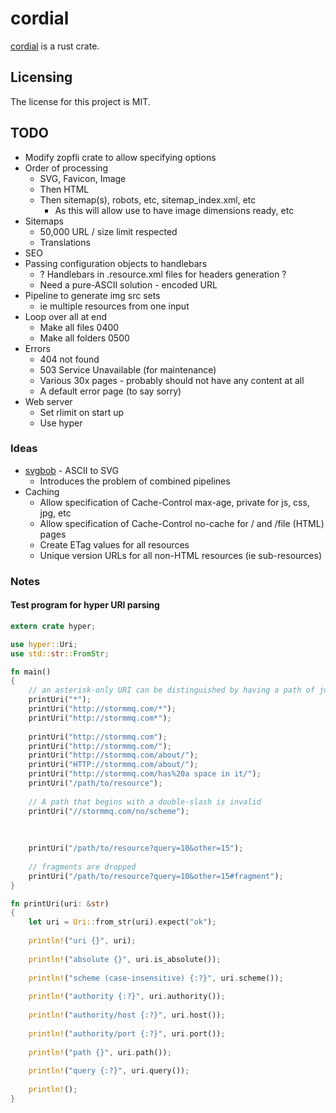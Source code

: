 # cordial

[cordial] is a rust crate.


## Licensing

The license for this project is MIT.

[cordial]: https://github.com/lemonrock/cordial "cordial GitHub page"


## TODO

* Modify zopfli crate to allow specifying options
* Order of processing
	* SVG, Favicon, Image
	* Then HTML
	* Then sitemap(s), robots, etc, sitemap_index.xml, etc
		* As this will allow use to have image dimensions ready, etc
* Sitemaps
	* 50,000 URL / size limit respected
	* Translations
* SEO
* Passing configuration objects to handlebars
	* ? Handlebars in .resource.xml files for headers generation ?
	* Need a pure-ASCII solution - encoded URL
* Pipeline to generate img src sets
	* ie multiple resources from one input
* Loop over all at end
	* Make all files 0400
	* Make all folders 0500
* Errors
	* 404 not found
	* 503 Service Unavailable (for maintenance)
	* Various 30x pages - probably should not have any content at all
	* A default error page (to say sorry)
* Web server
	* Set rlimit on start up
	* Use hyper

### Ideas

* [svgbob](https://crates.io/crates/svgbob) - ASCII to SVG
	* Introduces the problem of combined pipelines
* Caching
	* Allow specification of Cache-Control max-age, private for js, css, jpg, etc
	* Allow specification of Cache-Control no-cache for / and /file (HTML) pages
	* Create ETag values for all resources
	* Unique version URLs for all non-HTML resources (ie sub-resources)

### Notes

#### Test program for hyper URI parsing

```rust
extern crate hyper;

use hyper::Uri;
use std::str::FromStr;

fn main()
{
    // an asterisk-only URI can be distinguished by having a path of just '*'
    printUri("*");
    printUri("http://stormmq.com/*");
    printUri("http://stormmq.com*");
    
    printUri("http://stormmq.com");
    printUri("http://stormmq.com/");
    printUri("http://stormmq.com/about/");
    printUri("HTTP://stormmq.com/about/");
    printUri("http://stormmq.com/has%20a space in it/");
    printUri("/path/to/resource");
    
    // A path that begins with a double-slash is invalid
    printUri("//stormmq.com/no/scheme");
    
    
    
    printUri("/path/to/resource?query=10&other=15");
    
    // fragments are dropped
    printUri("/path/to/resource?query=10&other=15#fragment");
}

fn printUri(uri: &str)
{
    let uri = Uri::from_str(uri).expect("ok");
    
    println!("uri {}", uri);
    
    println!("absolute {}", uri.is_absolute());
    
    println!("scheme (case-insensitive) {:?}", uri.scheme());
    
    println!("authority {:?}", uri.authority());
    
    println!("authority/host {:?}", uri.host());
    
    println!("authority/port {:?}", uri.port());
    
    println!("path {}", uri.path());
    
    println!("query {:?}", uri.query());
    
    println!();
}
```
